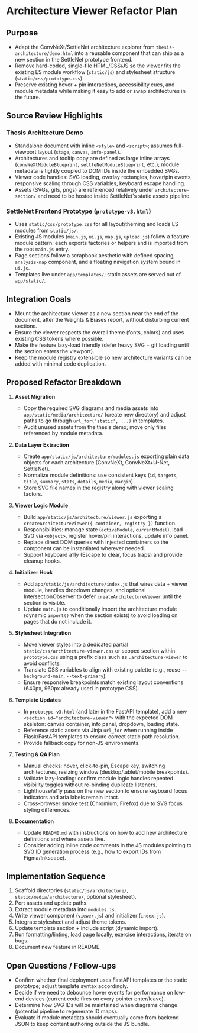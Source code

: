 # Architecture Viewer Refactor Plan

## Purpose
- Adapt the ConvNeXt/SettleNet architecture explorer from `thesis-architecture/demo.html` into a reusable component that can ship as a new section in the SettleNet prototype frontend.
- Remove hard-coded, single-file HTML/CSS/JS so the viewer fits the existing ES module workflow (`static/js`) and stylesheet structure (`static/css/prototype.css`).
- Preserve existing hover + pin interactions, accessibility cues, and module metadata while making it easy to add or swap architectures in the future.

## Source Review Highlights
### Thesis Architecture Demo
- Standalone document with inline `<style>` and `<script>`; assumes full-viewport layout (`stage`, `canvas`, `info-panel`).
- Architectures and tooltip copy are defined as large inline arrays (`convNeXtModuleBlueprint`, `settleNetModuleBlueprint`, etc.); module metadata is tightly coupled to DOM IDs inside the embedded SVGs.
- Viewer code handles: SVG loading, overlay rectangles, hover/pin events, responsive scaling through CSS variables, keyboard escape handling.
- Assets (SVGs, gifs, pngs) are referenced relatively under `architecture-section/` and need to be hosted inside SettleNet's static assets pipeline.

### SettleNet Frontend Prototype (`prototype-v3.html`)
- Uses `static/css/prototype.css` for all layout/theming and loads ES modules from `static/js/`.
- Existing JS modules (`main.js`, `ui.js`, `map.js`, `upload.js`) follow a feature-module pattern: each exports factories or helpers and is imported from the root `main.js` entry.
- Page sections follow a scrapbook aesthetic with defined spacing, `analysis-map` component, and a floating navigation system bound in `ui.js`.
- Templates live under `app/templates/`; static assets are served out of `app/static/`.

## Integration Goals
- Mount the architecture viewer as a new section near the end of the document, after the Weights & Biases report, without disturbing current sections.
- Ensure the viewer respects the overall theme (fonts, colors) and uses existing CSS tokens where possible.
- Make the feature lazy-load friendly (defer heavy SVG + gif loading until the section enters the viewport).
- Keep the module registry extensible so new architecture variants can be added with minimal code duplication.

## Proposed Refactor Breakdown
1. **Asset Migration**
   - Copy the required SVG diagrams and media assets into `app/static/media/architecture/` (create new directory) and adjust paths to go through `url_for('static', ...)` in templates.
   - Audit unused assets from the thesis demo; move only files referenced by module metadata.

2. **Data Layer Extraction**
   - Create `app/static/js/architecture/modules.js` exporting plain data objects for each architecture (ConvNeXt, ConvNeXt+U-Net, SettleNet).
   - Normalize module definitions: use consistent keys (`id`, `targets`, `title`, `summary`, `stats`, `details`, `media`, `margin`).
   - Store SVG file names in the registry along with viewer scaling factors.

3. **Viewer Logic Module**
   - Build `app/static/js/architecture/viewer.js` exporting a `createArchitectureViewer({ container, registry })` function.
   - Responsibilities: manage state (`activeModule`, `currentModel`), load SVG via `<object>`, register hover/pin interactions, update info panel.
   - Replace direct DOM queries with injected containers so the component can be instantiated wherever needed.
   - Support keyboard a11y (Escape to clear, focus traps) and provide cleanup hooks.

4. **Initializer Hook**
   - Add `app/static/js/architecture/index.js` that wires data + viewer module, handles dropdown changes, and optional IntersectionObserver to defer `createArchitectureViewer` until the section is visible.
   - Update `main.js` to conditionally import the architecture module (dynamic `import()` when the section exists) to avoid loading on pages that do not include it.

5. **Stylesheet Integration**
   - Move viewer styles into a dedicated partial `static/css/architecture-viewer.css` or scoped section within `prototype.css` using a prefix class such as `.architecture-viewer` to avoid conflicts.
   - Translate CSS variables to align with existing palette (e.g., reuse `--background-main`, `--text-primary`).
   - Ensure responsive breakpoints match existing layout conventions (640px, 960px already used in prototype CSS).

6. **Template Updates**
   - In `prototype-v3.html` (and later in the FastAPI template), add a new `<section id="architecture-viewer">` with the expected DOM skeleton: canvas container, info panel, dropdown, loading state.
   - Reference static assets via Jinja `url_for` when running inside Flask/FastAPI templates to ensure correct static path resolution.
   - Provide fallback copy for non-JS environments.

7. **Testing & QA Plan**
   - Manual checks: hover, click-to-pin, Escape key, switching architectures, resizing window (desktop/tablet/mobile breakpoints).
   - Validate lazy-loading: confirm module logic handles repeated visibility toggles without re-binding duplicate listeners.
   - Lighthouse/a11y pass on the new section to ensure keyboard focus indicators and aria labels remain intact.
   - Cross-browser smoke test (Chromium, Firefox) due to SVG focus styling differences.

8. **Documentation**
   - Update `README.md` with instructions on how to add new architecture definitions and where assets live.
   - Consider adding inline code comments in the JS modules pointing to SVG ID generation process (e.g., how to export IDs from Figma/Inkscape).

## Implementation Sequence
1. Scaffold directories (`static/js/architecture/`, `static/media/architecture/`, optional stylesheet).
2. Port assets and update paths.
3. Extract module metadata into `modules.js`.
4. Write viewer component (`viewer.js`) and initializer (`index.js`).
5. Integrate stylesheet and adjust theme tokens.
6. Update template section + include script (dynamic import).
7. Run formatting/linting, load page locally, exercise interactions, iterate on bugs.
8. Document new feature in README.

## Open Questions / Follow-ups
- Confirm whether final deployment uses FastAPI templates or the static prototype; adjust template syntax accordingly.
- Decide if we need to debounce hover events for performance on low-end devices (current code fires on every pointer enter/leave).
- Determine how SVG IDs will be maintained when diagrams change (potential pipeline to regenerate ID maps).
- Evaluate if module metadata should eventually come from backend JSON to keep content authoring outside the JS bundle.
